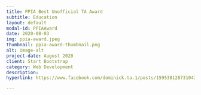 ```yaml
---
title: PPIA Best Unofficial TA Award
subtitle: Education
layout: default
modal-id: PPIAAward
date: 2020-08-03
img: ppia-award.jpeg
thumbnail: ppia-award-thumbnail.png
alt: image-alt
project-date: August 2020
client: Start Bootstrap
category: Web Development
description:
hyperlink: https://www.facebook.com/dominick.ta.1/posts/1595381287310432

---
```

